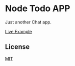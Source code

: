 # Node Todo APP
Just another Chat app.

<a href="https://floating-mesa-80114.herokuapp.com" target="_blank">Live Example</a>
## License

[MIT](LICENSE)